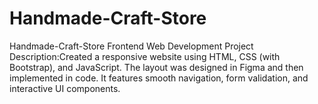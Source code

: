 # Handmade-Craft-Store
Handmade-Craft-Store Frontend Web Development Project
Description:Created a responsive website using HTML, CSS (with Bootstrap), and JavaScript. The layout was designed in Figma and then implemented in code. It features smooth navigation, form validation, and interactive UI components.

